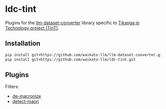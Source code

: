 # ldc-tint
Plugins for the [llm-dataset-converter](https://github.com/waikato-datamining/llm-dataset-converter) 
library specific to [Tikanga in Technology project (TinT)](https://www.waikato.ac.nz/rangahau/koi-te-mata-punenga-innovation/TinT/ra3-indigenous-data-in-artificial-intelligence).


## Installation

```bash
pip install git+https://github.com/waikato-llm/llm-dataset-converter.git
pip install git+https://github.com/waikato-llm/ldc-tint.git
```

## Plugins

Filters:

* [de-macronize](plugins/de-macronize.md)
* [detect-maori](plugins/detect-maori.md)
